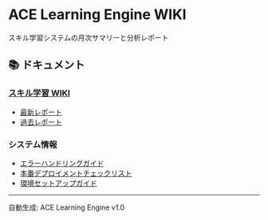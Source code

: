 # ACE Learning Engine WIKI

スキル学習システムの月次サマリーと分析レポート

## 📚 ドキュメント

### [スキル学習 WIKI](./skill_learning_wiki/)
- [最新レポート](./skill_learning_wiki/current/latest.md)
- [過去レポート](./skill_learning_wiki/archives/)

### システム情報
- [エラーハンドリングガイド](../ERROR_HANDLING_GUIDE.md)
- [本番デプロイメントチェックリスト](../PRODUCTION_DEPLOYMENT_CHECKLIST.md)
- [環境セットアップガイド](../ENVIRONMENT_SETUP.md)

---

自動生成: ACE Learning Engine v1.0
